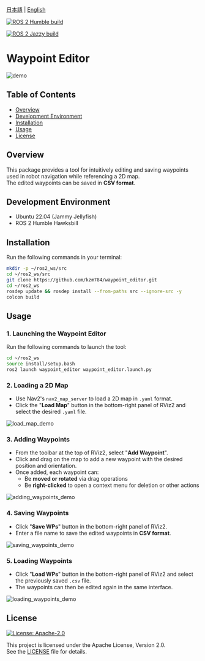 [日本語](README.ja.md) | [English](README.md)

[![ROS 2 Humble build](https://github.com/kzm784/waypoint_editor/actions/workflows/humble.yml/badge.svg?branch=main&label=ROS%202%20Humble%20build)](https://github.com/kzm784/waypoint_editor/actions/workflows/humble.yml)

[![ROS 2 Jazzy build](https://github.com/kzm784/waypoint_editor/actions/workflows/jazzy.yml/badge.svg?branch=main&label=ROS%202%20Jazzy%20build)](https://github.com/kzm784/waypoint_editor/actions/workflows/jazzy.yml)



# Waypoint Editor

![demo](https://raw.github.com/wiki/kzm784/waypoint_editor/images/waypoint_editor_demo.gif)

## Table of Contents
- [Overview](#overview)
- [Development Environment](#development-environment)
- [Installation](#installation)
- [Usage](#usage)
- [License](#License)


## Overview
This package provides a tool for intuitively editing and saving waypoints used in robot navigation while referencing a 2D map.  
The edited waypoints can be saved in **CSV format**.


## Development Environment
- Ubuntu 22.04 (Jammy Jellyfish)
- ROS 2 Humble Hawksbill


## Installation
Run the following commands in your terminal:

```bash
mkdir -p ~/ros2_ws/src
cd ~/ros2_ws/src
git clone https://github.com/kzm784/waypoint_editor.git
cd ~/ros2_ws
rosdep update && rosdep install --from-paths src --ignore-src -y
colcon build
```

## Usage
### 1. Launching the Waypoint Editor  
Run the following commands to launch the tool:

```bash
cd ~/ros2_ws
source install/setup.bash
ros2 launch waypoint_editor waypoint_editor.launch.py
```

### 2. Loading a 2D Map  
- Use Nav2's `nav2_map_server` to load a 2D map in `.yaml` format.  
- Click the "**Load Map**" button in the bottom-right panel of RViz2 and select the desired `.yaml` file.

![load_map_demo](https://raw.github.com/wiki/kzm784/waypoint_editor/images/loading_2d_map_demo.gif)


### 3. Adding Waypoints  
- From the toolbar at the top of RViz2, select "**Add Waypoint**".  
- Click and drag on the map to add a new waypoint with the desired position and orientation.  
- Once added, each waypoint can:
  - Be **moved or rotated** via drag operations
  - Be **right-clicked** to open a context menu for deletion or other actions

![adding_waypoints_demo](https://raw.github.com/wiki/kzm784/waypoint_editor/images/Adding_waypoints_demo.gif)


### 4. Saving Waypoints  
- Click "**Save WPs**" button in the bottom-right panel of RViz2.  
- Enter a file name to save the edited waypoints in **CSV format**.

![saving_waypoints_demo](https://raw.github.com/wiki/kzm784/waypoint_editor/images/saving_waypoints.gif)


### 5. Loading Waypoints  
- Click "**Load WPs**" button in the bottom-right panel of RViz2 and select the previously saved `.csv` file.  
- The waypoints can then be edited again in the same interface.

![loading_waypoints_demo](https://raw.github.com/wiki/kzm784/waypoint_editor/images/loading_waypoints.gif)


## License
[![License: Apache-2.0](https://img.shields.io/badge/License-Apache%202.0-blue.svg)](LICENSE)

This project is licensed under the Apache License, Version 2.0.  
See the [LICENSE](LICENSE) file for details.
